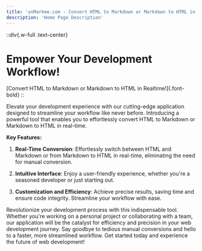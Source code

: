 ```yaml
---
title: 'unMarkme.com - Convert HTML to Markdown or Markdown to HTML in Realtime!'
description: 'Home Page Description'
---
```


::div{.w-full .text-center}

# Empower Your Development Workflow!

[Convert HTML to Markdown or Markdown to HTML in Realtime!]{.font-bold}
::

Elevate your development experience with our cutting-edge application designed to streamline your workflow like never before. Introducing a powerful tool that enables you to effortlessly convert HTML to Markdown or Markdown to HTML in real-time.

**Key Features:**

1. **Real-Time Conversion**: Effortlessly switch between HTML and Markdown or from Markdown to HTML in real-time, eliminating the need for manual conversion.

2. **Intuitive Interface**: Enjoy a user-friendly experience, whether you're a seasoned developer or just starting out.

3. **Customization and Efficiency**: Achieve precise results, saving time and ensure code integrity. Streamline your workflow with ease.

Revolutionize your development process with this indispensable tool. Whether you're working on a personal project or collaborating with a team, our application will be the catalyst for efficiency and precision in your web development journey. Say goodbye to tedious manual conversions and hello to a faster, more streamlined workflow. Get started today and experience the future of web development!
